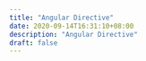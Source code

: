 ```yaml
---
title: "Angular Directive"
date: 2020-09-14T16:31:10+08:00
description: "Angular Directive"
draft: false
---
```


